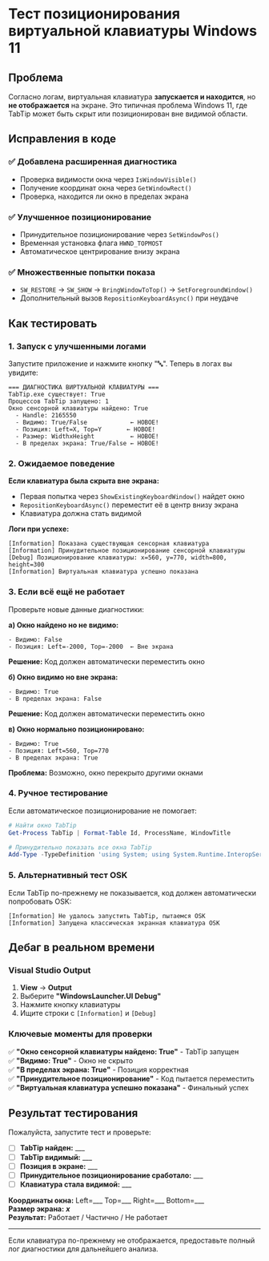 # Тест позиционирования виртуальной клавиатуры Windows 11

## Проблема
Согласно логам, виртуальная клавиатура **запускается и находится**, но **не отображается** на экране. Это типичная проблема Windows 11, где TabTip может быть скрыт или позиционирован вне видимой области.

## Исправления в коде

### ✅ Добавлена расширенная диагностика
- Проверка видимости окна через `IsWindowVisible()`
- Получение координат окна через `GetWindowRect()`
- Проверка, находится ли окно в пределах экрана

### ✅ Улучшенное позиционирование
- Принудительное позиционирование через `SetWindowPos()`
- Временная установка флага `HWND_TOPMOST`
- Автоматическое центрирование внизу экрана

### ✅ Множественные попытки показа
- `SW_RESTORE` → `SW_SHOW` → `BringWindowToTop()` → `SetForegroundWindow()`
- Дополнительный вызов `RepositionKeyboardAsync()` при неудаче

## Как тестировать

### 1. Запуск с улучшенными логами

Запустите приложение и нажмите кнопку "🔤". Теперь в логах вы увидите:

```
=== ДИАГНОСТИКА ВИРТУАЛЬНОЙ КЛАВИАТУРЫ ===
TabTip.exe существует: True
Процессов TabTip запущено: 1
Окно сенсорной клавиатуры найдено: True
  - Handle: 2165550
  - Видимо: True/False            ← НОВОЕ!
  - Позиция: Left=X, Top=Y       ← НОВОЕ!
  - Размер: WidthxHeight          ← НОВОЕ!
  - В пределах экрана: True/False ← НОВОЕ!
```

### 2. Ожидаемое поведение

**Если клавиатура была скрыта вне экрана:**
- Первая попытка через `ShowExistingKeyboardWindow()` найдет окно
- `RepositionKeyboardAsync()` переместит её в центр внизу экрана
- Клавиатура должна стать видимой

**Логи при успехе:**
```
[Information] Показана существующая сенсорная клавиатура
[Information] Принудительное позиционирование сенсорной клавиатуры
[Debug] Позиционирование клавиатуры: x=560, y=770, width=800, height=300
[Information] Виртуальная клавиатура успешно показана
```

### 3. Если всё ещё не работает

Проверьте новые данные диагностики:

**а) Окно найдено но не видимо:**
```
- Видимо: False
- Позиция: Left=-2000, Top=-2000  ← Вне экрана
```
**Решение:** Код должен автоматически переместить окно

**б) Окно видимо но вне экрана:**
```
- Видимо: True
- В пределах экрана: False
```
**Решение:** Код должен автоматически переместить окно

**в) Окно нормально позиционировано:**
```
- Видимо: True
- Позиция: Left=560, Top=770
- В пределах экрана: True
```
**Проблема:** Возможно, окно перекрыто другими окнами

### 4. Ручное тестирование

Если автоматическое позиционирование не помогает:

```powershell
# Найти окно TabTip
Get-Process TabTip | Format-Table Id, ProcessName, WindowTitle

# Принудительно показать все окна TabTip
Add-Type -TypeDefinition 'using System; using System.Runtime.InteropServices; public class Win32 { [DllImport("user32.dll")] public static extern bool ShowWindow(IntPtr hWnd, int nCmdShow); [DllImport("user32.dll")] public static extern IntPtr FindWindow(string lpClassName, string lpWindowName); }'; $h = [Win32]::FindWindow("IPTip_Main_Window", $null); [Win32]::ShowWindow($h, 5)
```

### 5. Альтернативный тест OSK

Если TabTip по-прежнему не показывается, код должен автоматически попробовать OSK:

```
[Information] Не удалось запустить TabTip, пытаемся OSK
[Information] Запущена классическая экранная клавиатура OSK
```

## Дебаг в реальном времени

### Visual Studio Output
1. **View** → **Output**
2. Выберите **"WindowsLauncher.UI Debug"**
3. Нажмите кнопку клавиатуры
4. Ищите строки с `[Information]` и `[Debug]`

### Ключевые моменты для проверки

✅ **"Окно сенсорной клавиатуры найдено: True"** - TabTip запущен  
✅ **"Видимо: True"** - Окно не скрыто  
✅ **"В пределах экрана: True"** - Позиция корректная  
✅ **"Принудительное позиционирование"** - Код пытается переместить  
✅ **"Виртуальная клавиатура успешно показана"** - Финальный успех  

## Результат тестирования

Пожалуйста, запустите тест и проверьте:

- [ ] **TabTip найден:** ___  
- [ ] **TabTip видимый:** ___  
- [ ] **Позиция в экране:** ___  
- [ ] **Принудительное позиционирование сработало:** ___  
- [ ] **Клавиатура стала видимой:** ___  

**Координаты окна:** Left=___ Top=___ Right=___ Bottom=___  
**Размер экрана:** ___x___  
**Результат:** Работает / Частично / Не работает

---

Если клавиатура по-прежнему не отображается, предоставьте полный лог диагностики для дальнейшего анализа.